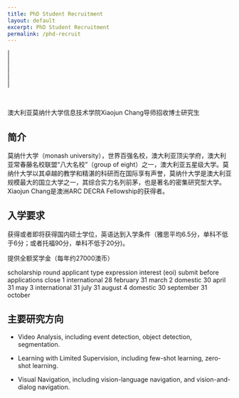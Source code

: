 ```yaml
---
title: PhD Student Recruitment
layout: default
excerpt: PhD Student Recruitment
permalink: /phd-recruit
---
```


| <a href="mailto:cxj273@gmail.com" target="_blank" style="text-align:center; display:block"><i class="fa fa-envelope ai-3x"></i></a> | <a href="{{ site.google_scholar_url }}" target="_blank" style="text-align:center; display:block"><i class="ai ai-google-scholar-square ai-3x"></i></a> | <a href="https://linkedin.com/in/{{ site.linkedin_username }}" target="_blank" style="text-align:center; display:block"><i class="fa fa-linkedin ai-3x"></i></a> | <a href="https://github.com/{{ site.github_username }}" target="_blank" style="text-align:center; display:block"><i class="fa fa-github ai-3x"></i></a> |

<br/>

澳大利亚莫纳什大学信息技术学院Xiaojun Chang导师招收博士研究生

## 简介

莫纳什大学（monash university），世界百强名校，澳大利亚顶尖学府，澳大利亚常春藤名校联盟“八大名校”（group of eight）之一，澳大利亚五星级大学。莫纳什大学以其卓越的教学和精湛的科研而在国际享有声誉，莫纳什大学是澳大利亚规模最大的国立大学之一，其综合实力名列前茅，也是著名的密集研究型大学。Xiaojun Chang是澳洲ARC DECRA Fellowship的获得者。

## 入学要求

获得或者即将获得国内硕士学位，英语达到入学条件（雅思平均6.5分，单科不低于6分；或者托福90分，单科不低于20分)。

提供全额奖学金（每年约27000澳币）

scholarship round        applicant type        expression interest (eoi) submit before        applications close
1                         international                   28 february                               31 march
2                         domestic                        30 april                                  31 may
3                         international                   31 july                                   31 august
4                         domestic                        30 september                              31 october

## 主要研究方向

- Video Analysis, including event detection, object detection, segmentation.

- Learning with Limited Supervision, including few-shot learning, zero-shot learning.

- Visual Navigation, including vision-language navigation, and vision-and-dialog navigation.
